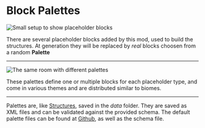 # Block Palettes

![Small setup to show placeholder blocks]('placeholder_blocks.png')

There are several placeholder blocks added by this mod, used to build the structures.
At generation they will be replaced by *real* blocks choosen from a random **Palette**

---

![The same room with different palettes]('palettes.png')

These palettes define one or multiple blocks for each placeholder type, and come in various themes and are distributed similar to biomes.

---

Palettes are, like [Structures]('/wiki/structures'), saved in the *data* folder.
They are saved as XML files and can be validated against the provided schema.
The default palette files can be found at [Github]('https://github.com/PssbleTrngle/Dungeon/tree/palette-serializing/src/main/resources/data/dungeon/palettes),
as well as the schema file.